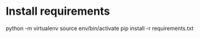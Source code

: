 # Install requirements
python -m virtualenv <name>
source env/bin/activate
pip install -r requirements.txt
